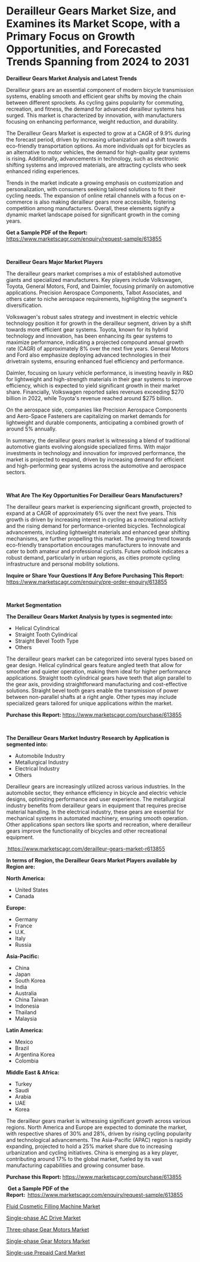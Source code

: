 <p><h1>Derailleur Gears Market Size, and Examines its Market Scope, with a Primary Focus on Growth Opportunities, and Forecasted Trends Spanning from 2024 to 2031</h1></p><p><strong>Derailleur Gears Market Analysis and Latest Trends</strong></p>
<p><p>Derailleur gears are an essential component of modern bicycle transmission systems, enabling smooth and efficient gear shifts by moving the chain between different sprockets. As cycling gains popularity for commuting, recreation, and fitness, the demand for advanced derailleur systems has surged. This market is characterized by innovation, with manufacturers focusing on enhancing performance, weight reduction, and durability.</p><p>The Derailleur Gears Market is expected to grow at a CAGR of 9.9% during the forecast period, driven by increasing urbanization and a shift towards eco-friendly transportation options. As more individuals opt for bicycles as an alternative to motor vehicles, the demand for high-quality gear systems is rising. Additionally, advancements in technology, such as electronic shifting systems and improved materials, are attracting cyclists who seek enhanced riding experiences.</p><p>Trends in the market indicate a growing emphasis on customization and personalization, with consumers seeking tailored solutions to fit their cycling needs. The expansion of online retail channels with a focus on e-commerce is also making derailleur gears more accessible, fostering competition among manufacturers. Overall, these elements signify a dynamic market landscape poised for significant growth in the coming years.</p></p>
<p><strong>Get a Sample PDF of the Report:&nbsp;</strong> <a href="https://www.marketscagr.com/enquiry/request-sample/613855?utm_campaign=1278&utm_medium=2&utm_source=Github&utm_content=ia&utm_term=12102024&utm_id=derailleur-gears">https://www.marketscagr.com/enquiry/request-sample/613855</a></p>
<p>&nbsp;</p>
<p><strong>Derailleur Gears Major Market Players</strong></p>
<p><p>The derailleur gears market comprises a mix of established automotive giants and specialized manufacturers. Key players include Volkswagen, Toyota, General Motors, Ford, and Daimler, focusing primarily on automotive applications. Precision Aerospace Components, Talbot Associates, and others cater to niche aerospace requirements, highlighting the segment's diversification.</p><p>Volkswagen's robust sales strategy and investment in electric vehicle technology position it for growth in the derailleur segment, driven by a shift towards more efficient gear systems. Toyota, known for its hybrid technology and innovation, has been enhancing its gear systems to maximize performance, indicating a projected compound annual growth rate (CAGR) of approximately 8% over the next five years. General Motors and Ford also emphasize deploying advanced technologies in their drivetrain systems, ensuring enhanced fuel efficiency and performance.</p><p>Daimler, focusing on luxury vehicle performance, is investing heavily in R&D for lightweight and high-strength materials in their gear systems to improve efficiency, which is expected to yield significant growth in their market share. Financially, Volkswagen reported sales revenues exceeding $270 billion in 2022, while Toyota's revenue reached around $275 billion. </p><p>On the aerospace side, companies like Precision Aerospace Components and Aero-Space Fasteners are capitalizing on market demands for lightweight and durable components, anticipating a combined growth of around 5% annually. </p><p>In summary, the derailleur gears market is witnessing a blend of traditional automotive giants evolving alongside specialized firms. With major investments in technology and innovation for improved performance, the market is projected to expand, driven by increasing demand for efficient and high-performing gear systems across the automotive and aerospace sectors.</p></p>
<p>&nbsp;</p>
<p><strong>What Are The Key Opportunities For Derailleur Gears Manufacturers?</strong></p>
<p><p>The derailleur gears market is experiencing significant growth, projected to expand at a CAGR of approximately 6% over the next five years. This growth is driven by increasing interest in cycling as a recreational activity and the rising demand for performance-oriented bicycles. Technological advancements, including lightweight materials and enhanced gear shifting mechanisms, are further propelling this market. The growing trend towards eco-friendly transportation encourages manufacturers to innovate and cater to both amateur and professional cyclists. Future outlook indicates a robust demand, particularly in urban regions, as cities promote cycling infrastructure and personal mobility solutions.</p></p>
<p><strong>Inquire or Share Your Questions If Any Before Purchasing This Report:</strong> <a href="https://www.marketscagr.com/enquiry/pre-order-enquiry/613855?utm_campaign=1278&utm_medium=2&utm_source=Github&utm_content=ia&utm_term=12102024&utm_id=derailleur-gears">https://www.marketscagr.com/enquiry/pre-order-enquiry/613855</a></p>
<p>&nbsp;</p>
<p><strong>Market Segmentation</strong></p>
<p><strong>The Derailleur Gears Market Analysis by types is segmented into:</strong></p>
<p><ul><li>Helical Cylindrical</li><li>Straight Tooth Cylindrical</li><li>Straight Bevel Tooth Type</li><li>Others</li></ul></p>
<p><p>The derailleur gears market can be categorized into several types based on gear design. Helical cylindrical gears feature angled teeth that allow for smoother and quieter operation, making them ideal for higher performance applications. Straight tooth cylindrical gears have teeth that align parallel to the gear axis, providing straightforward manufacturing and cost-effective solutions. Straight bevel tooth gears enable the transmission of power between non-parallel shafts at a right angle. Other types may include specialized gears tailored for unique applications within the market.</p></p>
<p><strong>Purchase this Report:&nbsp;</strong><a href="https://www.marketscagr.com/purchase/613855?utm_campaign=1278&utm_medium=2&utm_source=Github&utm_content=ia&utm_term=12102024&utm_id=derailleur-gears">https://www.marketscagr.com/purchase/613855</a></p>
<p>&nbsp;</p>
<p><strong>The Derailleur Gears Market Industry Research by Application is segmented into:</strong></p>
<p><ul><li>Automobile Industry</li><li>Metallurgical Industry</li><li>Electrical Industry</li><li>Others</li></ul></p>
<p><p>Derailleur gears are increasingly utilized across various industries. In the automobile sector, they enhance efficiency in bicycle and electric vehicle designs, optimizing performance and user experience. The metallurgical industry benefits from derailleur gears in equipment that requires precise material handling. In the electrical industry, these gears are essential for mechanical systems in automated machinery, ensuring smooth operation. Other applications span sectors like sports and recreation, where derailleur gears improve the functionality of bicycles and other recreational equipment.</p></p>
<p><a href="https://www.marketscagr.com/derailleur-gears-market-r613855?utm_campaign=1278&utm_medium=2&utm_source=Github&utm_content=ia&utm_term=12102024&utm_id=derailleur-gears">&nbsp;https://www.marketscagr.com/derailleur-gears-market-r613855</a></p>
<p><strong>In terms of Region, the Derailleur Gears Market Players available by Region are:</strong></p>
<p>
    <p> <strong> North America: </strong>
        <ul>
            <li>United States</li>
            <li>Canada</li>
        </ul>
        </p> 
    <p> <strong> Europe: </strong>
        <ul>
            <li>Germany</li>
            <li>France</li>
            <li>U.K.</li>
            <li>Italy</li>
            <li>Russia</li>
        </ul>
        </p> 
    <p> <strong> Asia-Pacific: </strong>
        <ul>
            <li>China</li>
            <li>Japan</li>
            <li>South Korea</li>
            <li>India</li>
            <li>Australia</li>
            <li>China Taiwan</li>
            <li>Indonesia</li>
            <li>Thailand</li>
            <li>Malaysia</li>
        </ul>
        </p> 
    <p> <strong> Latin America: </strong>
        <ul>
            <li>Mexico</li>
            <li>Brazil</li>
            <li>Argentina Korea</li>
            <li>Colombia</li>
        </ul>
        </p> 
    <p> <strong> Middle East & Africa: </strong>
        <ul>
            <li>Turkey</li>
            <li>Saudi</li>
            <li>Arabia</li>
            <li>UAE</li>
            <li>Korea</li>
        </ul>
    </p>
    </p>
<p><p>The derailleur gears market is witnessing significant growth across various regions. North America and Europe are expected to dominate the market, with respective shares of 30% and 28%, driven by rising cycling popularity and technological advancements. The Asia-Pacific (APAC) region is rapidly expanding, projected to hold a 25% market share due to increasing urbanization and cycling initiatives. China is emerging as a key player, contributing around 17% to the global market, fueled by its vast manufacturing capabilities and growing consumer base.</p></p>
<p><strong>Purchase this Report: </strong><a href="https://www.marketscagr.com/purchase/613855?utm_campaign=1278&utm_medium=2&utm_source=Github&utm_content=ia&utm_term=12102024&utm_id=derailleur-gears">https://www.marketscagr.com/purchase/613855</a></p>
<p>&nbsp;<strong>Get a Sample PDF of the Report:&nbsp;&nbsp;</strong><a href="https://www.marketscagr.com/enquiry/request-sample/613855?utm_campaign=1278&utm_medium=2&utm_source=Github&utm_content=ia&utm_term=12102024&utm_id=derailleur-gears">https://www.marketscagr.com/enquiry/request-sample/613855</a></p>
<p><strong></strong></p>
<p><p><a href="https://github.com/florjvdva/Market-Research-Report-List-1/blob/main/fluid-cosmetic-filling-machine-market.md?utm_campaign=1278&utm_medium=2&utm_source=Github&utm_content=ia&utm_term=12102024&utm_id=derailleur-gears">Fluid Cosmetic Filling Machine Market</a></p><p><a href="https://www.linkedin.com/pulse/future-single-phase-ac-drive-market-global-forecast-ibtlc?utm_campaign=1278&utm_medium=2&utm_source=Github&utm_content=ia&utm_term=12102024&utm_id=derailleur-gears">Single-phase AC Drive Market</a></p><p><a href="https://www.linkedin.com/pulse/global-three-phase-gear-motors-market-share-growth-opportunities-pjjmf?utm_campaign=1278&utm_medium=2&utm_source=Github&utm_content=ia&utm_term=12102024&utm_id=derailleur-gears">Three-phase Gear Motors Market</a></p><p><a href="https://www.linkedin.com/pulse/market-insights-global-single-phase-gear-motors-forecast-innovation-szmyf?utm_campaign=1278&utm_medium=2&utm_source=Github&utm_content=ia&utm_term=12102024&utm_id=derailleur-gears">Single-phase Gear Motors Market</a></p><p><a href="https://github.com/LoretaDushku585/Market-Research-Report-List-1/blob/main/single-use-prepaid-card-market.md?utm_campaign=1278&utm_medium=2&utm_source=Github&utm_content=ia&utm_term=12102024&utm_id=derailleur-gears">Single-use Prepaid Card Market</a></p></p>
